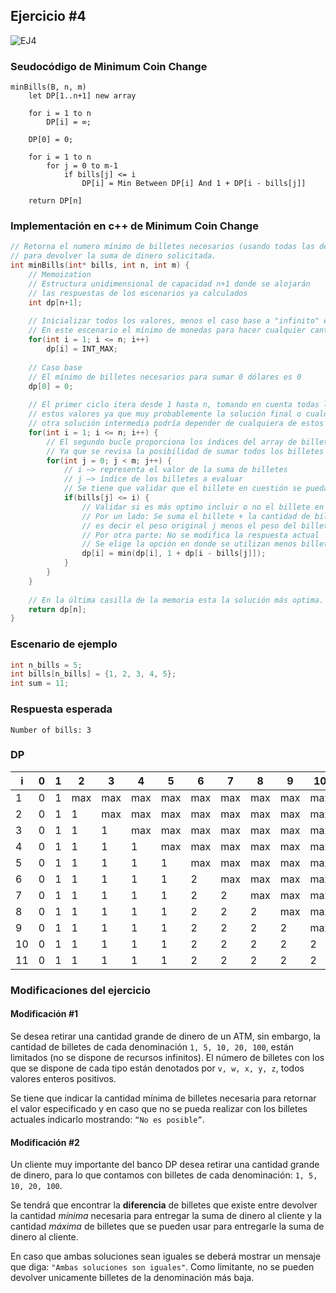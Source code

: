 ## Ejercicio #4
![EJ4](https://i.imgur.com/29Rw1My.jpg)

### Seudocódigo de Minimum Coin Change
```
minBills(B, n, m)
    let DP[1..n+1] new array

    for i = 1 to n
        DP[i] = ∞;

    DP[0] = 0;

    for i = 1 to n
        for j = 0 to m-1
            if bills[j] <= i
                DP[i] = Min Between DP[i] And 1 + DP[i - bills[j]]
    
    return DP[n]
```

### Implementación en c++ de Minimum Coin Change
```c++
// Retorna el numero mínimo de billetes necesarios (usando todas las denominaciones posibles)
// para devolver la suma de dinero solicitada.
int minBills(int* bills, int n, int m) {
    // Memoization
    // Estructura unidimensional de capacidad n+1 donde se alojarán
    // las respuestas de los escenarios ya calculados
    int dp[n+1];
    
    // Inicializar todos los valores, menos el caso base a "infinito" en este caso representado por INT_MAX
    // En este escenario el mínimo de monedas para hacer cualquier cantidad de suma es "infinito"
    for(int i = 1; i <= n; i++)
        dp[i] = INT_MAX;
  
    // Caso base
    // El mínimo de billetes necesarios para sumar 0 dólares es 0
    dp[0] = 0;
  
    // El primer ciclo itera desde 1 hasta n, tomando en cuenta todas las posibles sumas entre
    // estos valores ya que muy probablemente la solución final o cualquier
    // otra solución intermedia podría depender de cualquiera de estos valores
    for(int i = 1; i <= n; i++) {
        // El segundo bucle proporciona los índices del array de billetes
        // Ya que se revisa la posibilidad de sumar todos los billetes de la manera más optima
        for(int j = 0; j < m; j++) {
            // i —> representa el valor de la suma de billetes
            // j —> índice de los billetes a evaluar
            // Se tiene que validar que el billete en cuestión se pueda agregar en el espacio disponible
            if(bills[j] <= i) {
                // Validar si es más optimo incluir o no el billete en cuestión
                // Por un lado: Se suma el billete + la cantidad de billetes necesarias para el "peso" restante
                // es decir el peso original j menos el peso del billete recién incluido
                // Por otra parte: No se modifica la respuesta actual
                // Se elige la opción en donde se utilizan menos billetes "la más optima"
                dp[i] = min(dp[i], 1 + dp[i - bills[j]]);
            }
        }   
    }
  
    // En la última casilla de la memoria esta la solución más optima.
    return dp[n];
}
```

### Escenario de ejemplo
```c++
int n_bills = 5;
int bills[n_bills] = {1, 2, 3, 4, 5}; 
int sum = 11;
```

### Respuesta esperada
```
Number of bills: 3
```

### DP
| i | 0 | 1 | 2   | 3   | 4   | 5   | 6   | 7   | 8   | 9    | 10  | 11  |
| ------ | ------ | ------ | ------ | ------ | ------ | ------ | ------ | ------ | ------ | ------ | ------ | ------ |
| 1 | 0 | 1 | max | max | max | max | max | max | max | max  | max | max | 
| 2 | 0 | 1 | 1   | max | max | max | max | max | max | max  | max | max | 
| 3 | 0 | 1 | 1   | 1   | max | max | max | max | max | max  | max | max |
| 4 | 0 | 1 | 1   | 1   | 1   | max | max | max | max | max  | max | max | 
| 5 | 0 | 1 | 1   | 1   | 1   | 1   | max | max | max | max  | max | max | 
| 6 | 0 | 1 | 1   | 1   | 1   | 1   | 2   | max | max | max  | max | max | 
| 7 | 0 | 1 | 1   | 1   | 1   | 1   | 2   | 2   | max | max  | max | max | 
| 8 | 0 | 1 | 1   | 1   | 1   | 1   | 2   | 2   | 2   | max  | max | max | 
| 9 | 0 | 1 | 1   | 1   | 1   | 1   | 2   | 2   | 2   | 2    | max | max | 
| 10 | 0 | 1 | 1   | 1   | 1   | 1   | 2   | 2   | 2   | 2    | 2   | max | 
| 11 | 0 | 1 | 1   | 1   | 1   | 1   | 2   | 2   | 2   | 2    | 2   | 3   |

### Modificaciones del ejercicio
#### Modificación #1
Se desea retirar una cantidad grande de dinero de un ATM, sin embargo, la cantidad de billetes de cada denominación `1, 5, 10, 20, 100`, están limitados (no se dispone de recursos infinitos). El número de billetes con los que se dispone de cada tipo están denotados por `v, w, x, y, z`, todos valores enteros positivos. 

Se tiene que indicar la cantidad mínima de billetes necesaria para retornar el valor especificado y en caso que no se pueda realizar con los billetes actuales indicarlo mostrando: `“No es posible”`.

#### Modificación #2
Un cliente muy importante del banco DP desea retirar una cantidad grande de dinero, para lo que contamos con billetes de cada denominación: `1, 5, 10, 20, 100`.

Se tendrá que encontrar la **diferencia** de billetes que existe entre devolver la cantidad *mínima* necesaria para entregar la suma de dinero al cliente y la cantidad *máxima* de billetes que se pueden usar para entregarle la suma de dinero al cliente. 

En caso que ambas soluciones sean iguales se deberá mostrar un mensaje que diga: `"Ambas soluciones son iguales"`. Como limitante, no se pueden devolver unicamente billetes de la denominación más baja.
